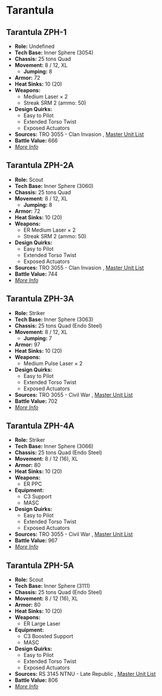 # Tarantula 

## Tarantula ZPH-1 

- **Role:** Undefined 
- **Tech Base:** Inner Sphere (3054) 
- **Chassis:** 25 tons Quad 
- **Movement:** 8 / 12, XL 
  - **Jumping:** 8 
- **Armor:** 72 
- **Heat Sinks:** 10 (20) 
- **Weapons:** 
  - Medium Laser × 2 
  - Streak SRM 2 (ammo: 50) 
- **Design Quirks:** 
  - Easy to Pilot 
  - Extended Torso Twist 
  - Exposed Actuators 
- **Sources:** TRO 3055 - Clan Invasion , [Master Unit List](http://masterunitlist.info/Unit/Details/3160) 
- **Battle Value:** 666 
- [*More Info*](tarantula/tarantula_zph-1.md) 

## Tarantula ZPH-2A 

- **Role:** Scout 
- **Tech Base:** Inner Sphere (3060) 
- **Chassis:** 25 tons Quad 
- **Movement:** 8 / 12, XL 
  - **Jumping:** 8 
- **Armor:** 72 
- **Heat Sinks:** 10 (20) 
- **Weapons:** 
  - ER Medium Laser × 2 
  - Streak SRM 2 (ammo: 50) 
- **Design Quirks:** 
  - Easy to Pilot 
  - Extended Torso Twist 
  - Exposed Actuators 
- **Sources:** TRO 3055 - Clan Invasion , [Master Unit List](http://masterunitlist.info/Unit/Details/3161) 
- **Battle Value:** 744 
- [*More Info*](tarantula/tarantula_zph-2a.md) 

## Tarantula ZPH-3A 

- **Role:** Striker 
- **Tech Base:** Inner Sphere (3063) 
- **Chassis:** 25 tons Quad (Endo Steel) 
- **Movement:** 8 / 12, XL 
  - **Jumping:** 7 
- **Armor:** 97 
- **Heat Sinks:** 10 (20) 
- **Weapons:** 
  - Medium Pulse Laser × 2 
- **Design Quirks:** 
  - Easy to Pilot 
  - Extended Torso Twist 
  - Exposed Actuators 
- **Sources:** TRO 3055 - Civil War , [Master Unit List](http://masterunitlist.info/Unit/Details/3162) 
- **Battle Value:** 702 
- [*More Info*](tarantula/tarantula_zph-3a.md) 

## Tarantula ZPH-4A 

- **Role:** Striker 
- **Tech Base:** Inner Sphere (3066) 
- **Chassis:** 25 tons Quad (Endo Steel) 
- **Movement:** 8 / 12 (16), XL 
- **Armor:** 80 
- **Heat Sinks:** 10 (20) 
- **Weapons:** 
  - ER PPC 
- **Equipment:** 
  - C3 Support 
  - MASC 
- **Design Quirks:** 
  - Easy to Pilot 
  - Extended Torso Twist 
  - Exposed Actuators 
- **Sources:** TRO 3055 - Civil War , [Master Unit List](http://masterunitlist.info/Unit/Details/3163) 
- **Battle Value:** 967 
- [*More Info*](tarantula/tarantula_zph-4a.md) 

## Tarantula ZPH-5A 

- **Role:** Scout 
- **Tech Base:** Inner Sphere (3111) 
- **Chassis:** 25 tons Quad (Endo Steel) 
- **Movement:** 8 / 12 (16), XL 
- **Armor:** 80 
- **Heat Sinks:** 10 (20) 
- **Weapons:** 
  - ER Large Laser 
- **Equipment:** 
  - C3 Boosted Support 
  - MASC 
- **Design Quirks:** 
  - Easy to Pilot 
  - Extended Torso Twist 
  - Exposed Actuators 
- **Sources:** RS 3145 NTNU - Late Republic , [Master Unit List](http://masterunitlist.info/Unit/Details/6941) 
- **Battle Value:** 806 
- [*More Info*](tarantula/tarantula_zph-5a.md) 

